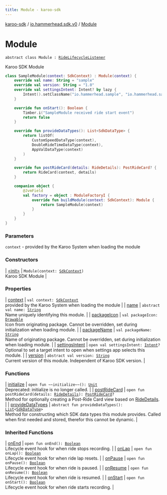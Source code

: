 ```yaml
---
title: Module - karoo-sdk
---
```


[karoo-sdk](../../index.html) / [io.hammerhead.sdk.v0](../index.html) / [Module](./index.html)

# Module

`abstract class Module : `[`RideLifecycleListener`](../-ride-lifecycle-listener/index.html)

Karoo SDK Module

``` kotlin
class SampleModule(context: SdkContext) : Module(context) {
    override val name: String = "sample"
    override val version: String = "1.0"
    override val settingsIntent: Intent? by lazy {
        Intent().setClassName("io.hammerhead.sample", "io.hammerhead.sample.DetailActivity")
    }

    override fun onStart(): Boolean {
        Timber.i("SampleModule received ride start event")
        return false
    }

    override fun provideDataTypes(): List<SdkDataType> {
        return listOf(
            CustomSpeedDataType(context),
            DoubleRideTimeDataType(context),
            AppValDataType(context)
        )
    }

    override fun postRideCard(details: RideDetails): PostRideCard? {
        return RideCard(context, details)
    }

    companion object {
        @JvmField
        val factory = object : ModuleFactoryI {
            override fun buildModule(context: SdkContext): Module {
                return SampleModule(context)
            }
        }
    }
}
```

### Parameters

`context` - provided by the Karoo System when loading the module

### Constructors

| [&lt;init&gt;](-init-.html) | `Module(context: `[`SdkContext`](../-sdk-context/index.html)`)`<br>Karoo SDK Module |

### Properties

| [context](context.html) | `val context: `[`SdkContext`](../-sdk-context/index.html)<br>provided by the Karoo System when loading the module |
| [name](name.html) | `abstract val name: `[`String`](https://kotlinlang.org/api/latest/jvm/stdlib/kotlin/-string/index.html)<br>Name uniquely identifying this module. |
| [packageIcon](package-icon.html) | `val packageIcon: `[`Drawable`](https://developer.android.com/reference/android/graphics/drawable/Drawable.html)<br>Icon from originating package. Cannot be overridden, set during initialization when loading module. |
| [packageName](package-name.html) | `val packageName: `[`String`](https://kotlinlang.org/api/latest/jvm/stdlib/kotlin/-string/index.html)<br>Name of originating package. Cannot be overridden, set during initialization when loading module. |
| [settingsIntent](settings-intent.html) | `open val settingsIntent: `[`Intent`](https://developer.android.com/reference/android/content/Intent.html)`?`<br>Optional to set a target intent to open when settings app selects this module. |
| [version](version.html) | `abstract val version: `[`String`](https://kotlinlang.org/api/latest/jvm/stdlib/kotlin/-string/index.html)<br>Current version of this module. Independent of Karoo SDK version. |

### Functions

| [initialize](initialize.html) | `open fun ~~initialize~~(): `[`Unit`](https://kotlinlang.org/api/latest/jvm/stdlib/kotlin/-unit/index.html)<br>Deprecated: initialize is no longer called. |
| [postRideCard](post-ride-card.html) | `open fun postRideCard(details: `[`RideDetails`](../../io.hammerhead.sdk.v0.card/-ride-details/index.html)`): `[`PostRideCard`](../../io.hammerhead.sdk.v0.card/-post-ride-card/index.html)`?`<br>Method for optionally creating a Post-Ride Card view based on [RideDetails](../../io.hammerhead.sdk.v0.card/-ride-details/index.html). |
| [provideDataTypes](provide-data-types.html) | `abstract fun provideDataTypes(): `[`List`](https://kotlinlang.org/api/latest/jvm/stdlib/kotlin.collections/-list/index.html)`<`[`SdkDataType`](../../io.hammerhead.sdk.v0.datatype/-sdk-data-type/index.html)`>`<br>Method for constructing which SDK data types this module provides. Called when first needed and stored, therefor this cannot be dynamic. |

### Inherited Functions

| [onEnd](../-ride-lifecycle-listener/on-end.html) | `open fun onEnd(): `[`Boolean`](https://kotlinlang.org/api/latest/jvm/stdlib/kotlin/-boolean/index.html)<br>Lifecycle event hook for when ride stops recording. |
| [onLap](../-ride-lifecycle-listener/on-lap.html) | `open fun onLap(): `[`Boolean`](https://kotlinlang.org/api/latest/jvm/stdlib/kotlin/-boolean/index.html)<br>Lifecycle event hook for when ride lap resets. |
| [onPause](../-ride-lifecycle-listener/on-pause.html) | `open fun onPause(): `[`Boolean`](https://kotlinlang.org/api/latest/jvm/stdlib/kotlin/-boolean/index.html)<br>Lifecycle event hook for when ride is paused. |
| [onResume](../-ride-lifecycle-listener/on-resume.html) | `open fun onResume(): `[`Boolean`](https://kotlinlang.org/api/latest/jvm/stdlib/kotlin/-boolean/index.html)<br>Lifecycle event hook for when ride is resumed. |
| [onStart](../-ride-lifecycle-listener/on-start.html) | `open fun onStart(): `[`Boolean`](https://kotlinlang.org/api/latest/jvm/stdlib/kotlin/-boolean/index.html)<br>Lifecycle event hook for when ride starts recording. |


